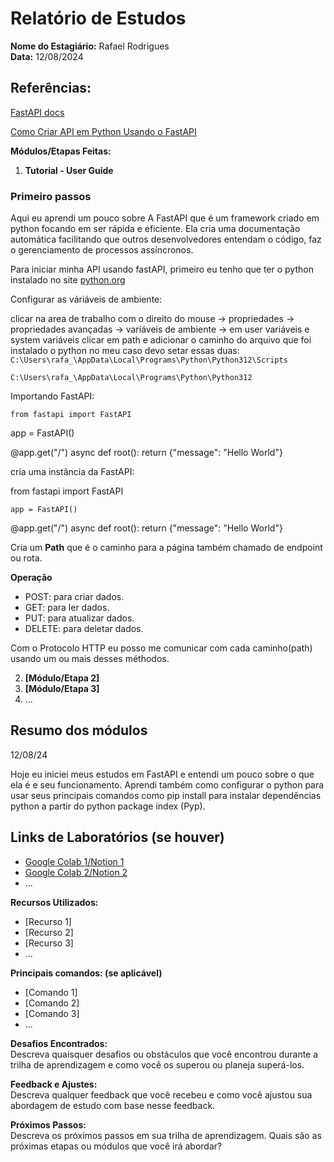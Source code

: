 # Relatório de Estudos

**Nome do Estagiário:** Rafael Rodrigues  
**Data:** 12/08/2024

## Referências: 

[FastAPI docs](https://fastapi.tiangolo.com/tutorial/first-steps/)

[Como Criar API em Python Usando o FastAPI](https://youtu.be/R26iojTwUv8?si=Qu-FJ-9Iufh-dVXK)

**Módulos/Etapas Feitas:**  
1. **Tutorial - User Guide**
### Primeiro passos 

Aqui eu aprendi um pouco sobre A FastAPI que é um framework criado em python focando em ser rápida e eficiente. Ela cria uma documentação automática facilitando que outros desenvolvedores entendam o código, faz o gerenciamento de processos assíncronos.

Para iniciar minha API usando fastAPI, primeiro eu tenho que ter o python instalado no site [python.org](https://www.python.org/downloads/) 

Configurar as váriáveis de ambiente: 

clicar na area de trabalho com o direito do mouse -> propriedades -> propriedades avançadas -> variáveis de ambiente -> em user variáveis e system variáveis clicar em path e adicionar o caminho do arquivo que foi instalado o python no meu caso devo setar essas duas:
```C:\Users\rafa_\AppData\Local\Programs\Python\Python312\Scripts```

```C:\Users\rafa_\AppData\Local\Programs\Python\Python312```


Importando FastAPI:

```from fastapi import FastAPI```

app = FastAPI()


@app.get("/")
async def root():
    return {"message": "Hello World"}

cria uma instância da FastAPI:

from fastapi import FastAPI

```app = FastAPI()```

@app.get("/")
async def root():
    return {"message": "Hello World"}

Cria um **Path** que é o caminho para a página também chamado de endpoint ou rota.

**Operação**
- POST: para criar dados.
- GET: para ler dados.
- PUT: para atualizar dados.
- DELETE: para deletar dados.

Com o Protocolo HTTP eu posso me comunicar com cada caminho(path) usando um ou mais desses méthodos.




2. **[Módulo/Etapa 2]**
3. **[Módulo/Etapa 3]** 
4. ...

## Resumo dos módulos 

12/08/24

Hoje eu iniciei meus estudos em FastAPI e entendi um pouco sobre o que ela é e seu funcionamento.
Aprendi também como configurar o python para usar seus principais comandos como pip install para instalar dependências python a partir do python package index (Pyp).

## Links de Laboratórios (se houver)

- [Google Colab 1/Notion 1](URL_do_Lab_1)
- [Google Colab 2/Notion 2](URL_do_Lab_2)
- ...

**Recursos Utilizados:**  
- [Recurso 1]
- [Recurso 2]
- [Recurso 3]
- ...

**Principais comandos: (se aplicável)**  
- [Comando 1]
- [Comando 2]
- [Comando 3]
- ...

**Desafios Encontrados:**  
Descreva quaisquer desafios ou obstáculos que você encontrou durante a trilha de aprendizagem e como você os superou ou planeja superá-los.

**Feedback e Ajustes:**  
Descreva qualquer feedback que você recebeu e como você ajustou sua abordagem de estudo com base nesse feedback.

**Próximos Passos:**  
Descreva os próximos passos em sua trilha de aprendizagem. Quais são as próximas etapas ou módulos que você irá abordar?
